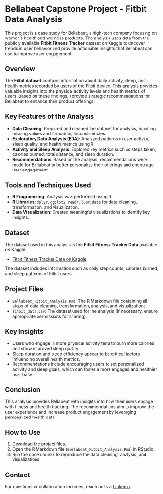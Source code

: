 # Bellabeat Capstone Project - Fitbit Data Analysis

This project is a case study for Bellabeat, a high-tech company focusing on women’s health and wellness products. The analysis uses data from the publicly available **Fitbit Fitness Tracker** dataset on Kaggle to uncover trends in user behavior and provide actionable insights that Bellabeat can use to improve user engagement.

## Overview

The **Fitbit dataset** contains information about daily activity, sleep, and health metrics recorded by users of the Fitbit device. This analysis provides valuable insights into the physical activity levels and health metrics of users. Based on these findings, I provide strategic recommendations for Bellabeat to enhance their product offerings.

## Key Features of the Analysis

- **Data Cleaning**: Prepared and cleaned the dataset for analysis, handling missing values and formatting inconsistencies.
- **Exploratory Data Analysis (EDA)**: Analyzed patterns in user activity, sleep quality, and health metrics using R.
- **Activity and Sleep Analysis**: Explored key metrics such as steps taken, calories burned, total distance, and sleep duration.
- **Recommendations**: Based on the analysis, recommendations were made for Bellabeat to better personalize their offerings and encourage user engagement.

## Tools and Techniques Used

- **R Programming**: Analysis was performed using R.
- **R Libraries**: `dplyr`, `ggplot2`, `readr`, `lubridate` for data cleaning, transformation, and visualization.
- **Data Visualization**: Created meaningful visualizations to identify key insights.

## Dataset

The dataset used in this analysis is the **Fitbit Fitness Tracker Data** available on Kaggle:

- [Fitbit Fitness Tracker Data on Kaggle](https://www.kaggle.com/datasets/arashnic/fitbit)

The dataset includes information such as daily step counts, calories burned, and sleep patterns of Fitbit users.

## Project Files

- `Bellabeat_Fitbit_Analysis.Rmd`: The R Markdown file containing all steps of data cleaning, transformation, analysis, and visualizations.
- `fitbit_data.csv`: The dataset used for the analysis (if necessary, ensure appropriate permissions for sharing).

## Key Insights

- Users who engage in more physical activity tend to burn more calories and show improved sleep quality.
- Sleep duration and sleep efficiency appear to be critical factors influencing overall health metrics.
- Recommendations include encouraging users to set personalized activity and sleep goals, which can foster a more engaged and healthier user base.

## Conclusion

This analysis provides Bellabeat with insights into how their users engage with fitness and health tracking. The recommendations aim to improve the user experience and increase product engagement by leveraging personalized health data.

## How to Use

1. Download the project files.
2. Open the R Markdown file (`Bellabeat_Fitbit_Analysis.Rmd`) in RStudio.
3. Run the code chunks to reproduce the data cleaning, analysis, and visualizations.

## Contact

For questions or collaboration inquiries, reach out via [LinkedIn](https://www.linkedin.com/in/stephen-garsheya-christopher/).
